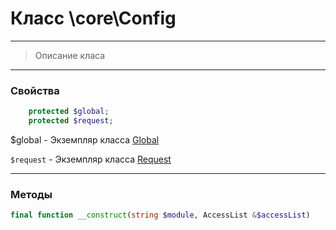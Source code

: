 # Класс \core\Config

---

> Описание класа

---

### Свойства

```php
	protected $global;
	protected $request;
```

$global - Экземпляр класса [Global](http://example.com/)

`$request` - Экземпляр класса [Request](http://example.com/)

---

### Методы


````php
final function __construct(string $module, AccessList &$accessList)
````
